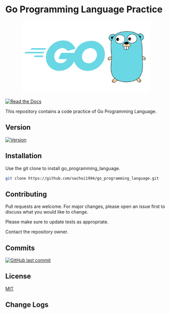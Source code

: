 # Go Programming Language Practice

<div align="center">
<img src="docs/Golang.png" width="400" alt="golang" />
</div>

[![Read the Docs](https://readthedocs.org/projects/yt2mp3/badge/?version=latest)](https://yt2mp3.readthedocs.io/en/latest/?badge=latest)

This repository contains a code practice of Go Programming Language. 

## Version
[![Version](https://badge.fury.io/gh/tterb%2FHyde.svg)](https://badge.fury.io/gh/tterb%2FHyde)

## Installation

Use the git clone to install go_programming_language.

```bash
git clone https://github.com/swchoi1994/go_programming_language.git
```

## Contributing
Pull requests are welcome. For major changes, please open an issue first to discuss what you would like to change.

Please make sure to update tests as appropriate.

Contact the repository owner.


## Commits
[![GitHub last commit](https://img.shields.io/github/last-commit/google/skia.svg?style=flat)]()

## License
[MIT](https://choosealicense.com/licenses/mit/)

## Change Logs